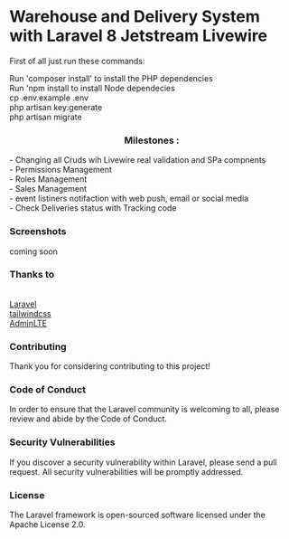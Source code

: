 <h1>Warehouse and Delivery System with Laravel 8 Jetstream Livewire</h1>
<p>
First of all just run these commands:
</p>
<p>
Run 'composer install' to install the PHP dependencies<br>
Run 'npm install to install Node dependecies<br>
cp .env.example .env<br>
php artisan key:generate<br>
php artisan migrate<br>
</p>

<h3 align="center">Milestones :</h3>
- Changing all Cruds wih Livewire real validation and SPa compnents  <br>
- Permissions Management  <br>
- Roles Management  <br>
- Sales Management <br>
- event listiners notifaction with web push, email or social media<br>
- Check Deliveries status with Tracking code<br>


<h3>Screenshots</h3>
<p>coming soon</p>


<p align="center">
<h3>Thanks to </h3><br>
<a href="https://laravel.com">Laravel</a> <br>
<a href="https://tailwindcss.com">tailwindcss</a><br>
<a href="">AdminLTE</a><br>
</p>
    

<h3>Contributing</h3>

<p>Thank you for considering contributing to this project!
</p>
<h3>Code of Conduct</h3>
<p>In order to ensure that the Laravel community is welcoming to all, please review and abide by the Code of Conduct.</p>

<h3>Security Vulnerabilities</h3>
<p>If you discover a security vulnerability within Laravel, please send a pull request. All security vulnerabilities will be promptly addressed.</p>

<h3>License</h3>

<p>The Laravel framework is open-sourced software licensed under the Apache License 2.0.</p>
